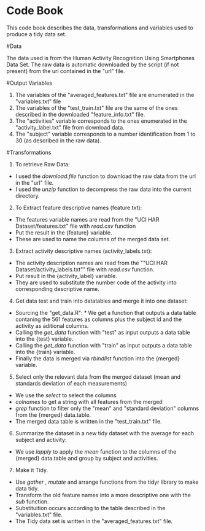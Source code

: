 Code Book
=========
This code book describes the data, transformations and variables used to produce a tidy data set.

#Data

The data used is from the Human Activity Recognition Using Smartphones Data Set. The raw data is automatic downloaded by the script  (if not present) from the url contained in the "url" file.

#Output Variables

1. The variables of the  "averaged\_features.txt" file are enumerated in the "variables.txt" file
2. The variables of the  "test\_train.txt" file are the same of the ones described in the downloaded "feature\_info.txt" file.
3. The "activities"  variable corresponds to the ones enumerated in the "activity_label.txt" file from download data.
4. The "subject" variable corresponds to a number identification from 1 to 30 (as described in the raw data).

#Transformations

1. To retrieve Raw Data:
  * I used the *download.file* function to download the raw data from the url in the "url" file.
  * I used the *unzip* function to decompress the raw data into the current directory.
2. To Extract feature descriptive names (feature.txt):
  * The features variable names are read from the "UCI HAR Dataset/features.txt" file with *read.csv* function 
  * Put the result in the {feature} variable. 
  * These are used to name the columns of the merged data set.
3. Extract activity descriptive names (activity\_labels.txt):
  * The activity description names are read from the ""UCI HAR Dataset/activity\_labels.txt"" file with *read.csv* function.   
  * Put result in the {activity\_label} variable. 
  * They are used to substitute the number code of the activity into corresponding descriptive name.
4. Get data test and train into datatables and merge it into one dataset:
  * Sourcing the "get_data.R":
        * We get a function that outputs a data table contaning the 561 features as columns plus the subject id and the activity as aditional columns.
  * Calling the *get_data* function with "test" as input outputs a data table into the {test} variable.
  * Calling the *get_data* function with "train" as input outputs a data table into the {train} variable.
  * Finally the data is merged via *rbindlist* function into the {merged} variable.
5. Select only the relevant data from the merged dataset (mean and standards deviation of each measurements)
  * We use the *select* to select the columns
  * *colnames* to get a string with all features from the merged 
  * *grep* function to filter only the "mean" and "standard deviation" columns from the {merged} data.table.
  * The merged data table is written in the "test_train.txt" file.
6. Summarize the dataset in a new tidy dataset with the average for each subject and activity:
  * We use *lapply* to apply the *mean* function to the columns of the {merged} data.table and group by subject and activities.
7. Make it Tidy.
  * Use *gather* , *mutate* and arrange functions from the tidyr library to make data tidy.
  * Transform the old feature names into a more descriptive one with the *sub* function. 
  * Substituition occurs according to the table described in the "variables.txt" file.
  * The Tidy data set is written in the "averaged_features.txt" file.
